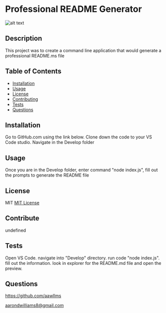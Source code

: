 

  # Professional README Generator

  ![alt text](https://img.shields.io/badge/LICENSE-MIT-blue)
  
  ## Description
  This project was to create a command line application that would generate a professional README.ms file

  ## Table of Contents
  
  - [Installation](#installation)
  - [Usage](#usage)
  - [License](#license)
  - [Contributing](#contributing)
  - [Tests](#tests)
  - [Questions](#questions)
  
  ## Installation
  Go to GitHub.com using the link below. Clone down the code to your VS Code studio. Navigate in the Develop folder
  
  ## Usage
  Once you are in the Develop folder, enter command "node index.js", fill out the prompts to generate the README file

  
  ## License
  MIT
  [MIT License](https://mit-license.org/)
  
  
  

  ## Contribute
  undefined
  
  ## Tests
  Open VS Code. navigate into "Develop" directory. run code "node index.js". fill out the information. look in explorer for the README.md file and open the preview.
  
  ## Questions
  https://github.com/aawllms

  aarondwilliams8@gmail.com
  
    